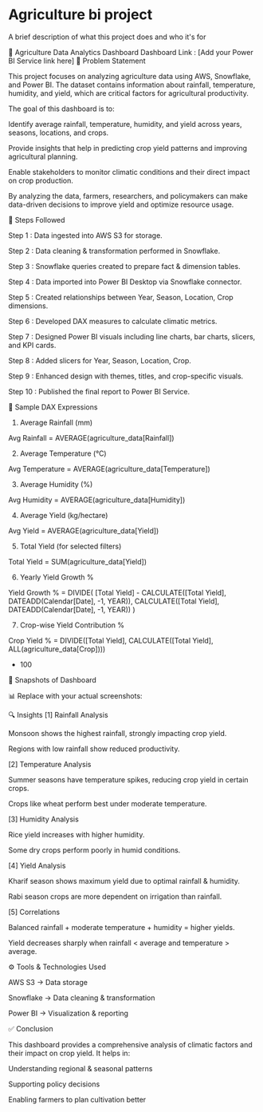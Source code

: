 
# Agriculture bi project

A brief description of what this project does and who it's for

🌾 Agriculture Data Analytics Dashboard
Dashboard Link : [Add your Power BI Service link here]
📌 Problem Statement

This project focuses on analyzing agriculture data using AWS, Snowflake, and Power BI. The dataset contains information about rainfall, temperature, humidity, and yield, which are critical factors for agricultural productivity.

The goal of this dashboard is to:

Identify average rainfall, temperature, humidity, and yield across years, seasons, locations, and crops.

Provide insights that help in predicting crop yield patterns and improving agricultural planning.

Enable stakeholders to monitor climatic conditions and their direct impact on crop production.

By analyzing the data, farmers, researchers, and policymakers can make data-driven decisions to improve yield and optimize resource usage.

🔄 Steps Followed

Step 1 : Data ingested into AWS S3 for storage.

Step 2 : Data cleaning & transformation performed in Snowflake.

Step 3 : Snowflake queries created to prepare fact & dimension tables.

Step 4 : Data imported into Power BI Desktop via Snowflake connector.

Step 5 : Created relationships between Year, Season, Location, Crop dimensions.

Step 6 : Developed DAX measures to calculate climatic metrics.

Step 7 : Designed Power BI visuals including line charts, bar charts, slicers, and KPI cards.

Step 8 : Added slicers for Year, Season, Location, Crop.

Step 9 : Enhanced design with themes, titles, and crop-specific visuals.

Step 10 : Published the final report to Power BI Service.

🧮 Sample DAX Expressions

1. Average Rainfall (mm)

Avg Rainfall = AVERAGE(agriculture_data[Rainfall])


2. Average Temperature (°C)

Avg Temperature = AVERAGE(agriculture_data[Temperature])


3. Average Humidity (%)

Avg Humidity = AVERAGE(agriculture_data[Humidity])


4. Average Yield (kg/hectare)

Avg Yield = AVERAGE(agriculture_data[Yield])


5. Total Yield (for selected filters)

Total Yield = SUM(agriculture_data[Yield])


6. Yearly Yield Growth %

Yield Growth % = 
DIVIDE(
    [Total Yield] - CALCULATE([Total Yield], DATEADD(Calendar[Date], -1, YEAR)),
    CALCULATE([Total Yield], DATEADD(Calendar[Date], -1, YEAR))
)


7. Crop-wise Yield Contribution %

Crop Yield % = 
DIVIDE([Total Yield], CALCULATE([Total Yield], ALL(agriculture_data[Crop])))
* 100

📸 Snapshots of Dashboard

📊 Replace with your actual screenshots:

🔍 Insights
[1] Rainfall Analysis


Monsoon shows the highest rainfall, strongly impacting crop yield.

Regions with low rainfall show reduced productivity.

[2] Temperature Analysis

Summer seasons have temperature spikes, reducing crop yield in certain crops.

Crops like wheat perform best under moderate temperature.

[3] Humidity Analysis

Rice yield increases with higher humidity.

Some dry crops perform poorly in humid conditions.

[4] Yield Analysis

Kharif season shows maximum yield due to optimal rainfall & humidity.

Rabi season crops are more dependent on irrigation than rainfall.

[5] Correlations

Balanced rainfall + moderate temperature + humidity = higher yields.

Yield decreases sharply when rainfall < average and temperature > average.

⚙️ Tools & Technologies Used

AWS S3 → Data storage

Snowflake → Data cleaning & transformation

Power BI → Visualization & reporting

✅ Conclusion

This dashboard provides a comprehensive analysis of climatic factors and their impact on crop yield.
It helps in:

Understanding regional & seasonal patterns

Supporting policy decisions

Enabling farmers to plan cultivation better

